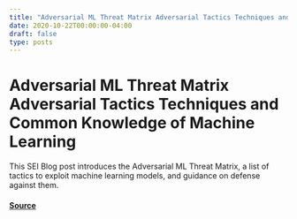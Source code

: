 ```yaml
---
title: "Adversarial ML Threat Matrix Adversarial Tactics Techniques and Common Knowledge of Machine Learning"
date: 2020-10-22T00:00:00-04:00
draft: false
type: posts
---
```

# Adversarial ML Threat Matrix Adversarial Tactics Techniques and Common Knowledge of Machine Learning





This SEI Blog post introduces the Adversarial ML Threat Matrix, a list of tactics to exploit machine learning models, and guidance on defense against them.



#### [Source](https://insights.sei.cmu.edu/blog/adversarial-ml-threat-matrix-adversarial-tactics-techniques-and-common-knowledge-of-machine-learning/)

